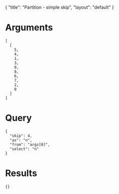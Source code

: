 {
	"title": "Partition - simple skip",
	"layout": "default"
}
# Arguments
	[
	  [
	    5, 
	    4, 
	    1, 
	    3, 
	    9, 
	    8, 
	    6, 
	    7, 
	    2, 
	    0
	  ]
	]
# Query
	{
	  "skip": 4, 
	  "as": "n", 
	  "from": "args[0]", 
	  "select": "n"
	}
# Results
	{}
